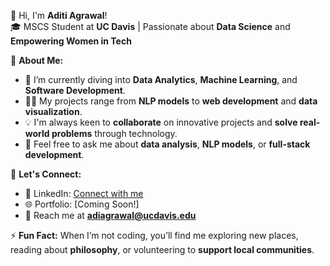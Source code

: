 👋 Hi, I'm **Aditi Agrawal**!  
🎓 MSCS Student at **UC Davis** | Passionate about **Data Science** and **Empowering Women in Tech**

📌 **About Me:**  
- 🌱 I’m currently diving into **Data Analytics**, **Machine Learning**, and **Software Development**.
- 👩‍💻 My projects range from **NLP models** to **web development** and **data visualization**.
- 💡 I'm always keen to **collaborate** on innovative projects and **solve real-world problems** through technology.
- 💬 Feel free to ask me about **data analysis**, **NLP models**, or **full-stack development**.

🔗 **Let's Connect:**  
- 💼 LinkedIn: [Connect with me](https://www.linkedin.com/in/adiagrawal/)
- 🌐 Portfolio: [Coming Soon!]
- 📧 Reach me at **adiagrawal@ucdavis.edu**

⚡ **Fun Fact:** When I’m not coding, you’ll find me exploring new places, reading about **philosophy**, or volunteering to **support local communities**.


<!---
Aditii2112/Aditii2112 is a ✨ special ✨ repository because its `README.md` (this file) appears on your GitHub profile.
You can click the Preview link to take a look at your changes.
--->
